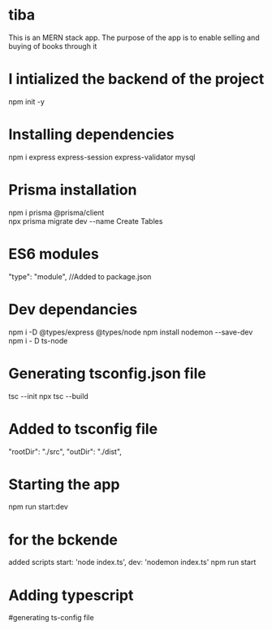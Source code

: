 # tiba

This is an MERN stack app. The purpose of the app is to enable selling and buying of books through it

# I intialized the backend of the project

npm init -y

# Installing dependencies

npm i express express-session express-validator mysql

# Prisma installation

npm i prisma @prisma/client  
npx prisma migrate dev --name Create Tables

# ES6 modules

"type": "module", //Added to package.json

# Dev dependancies

npm i -D @types/express @types/node
npm install nodemon --save-dev
npm i - D ts-node

# Generating tsconfig.json file

tsc --init
npx tsc --build

# Added to tsconfig file

"rootDir": "./src",
"outDir": "./dist",

# Starting the app

npm run start:dev

# for the bckende

added scripts start: 'node index.ts', dev: 'nodemon index.ts'
npm run start

# Adding typescript

#generating ts-config file
